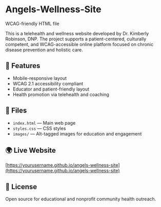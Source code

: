 # Angels-Wellness-Site
WCAG-friendly HTML file

This is a telehealth and wellness website developed by Dr. Kimberly Robinson, DNP. The project supports a patient-centered, culturally competent, and WCAG-accessible online platform focused on chronic disease prevention and holistic care.

## 🌟 Features
- Mobile-responsive layout
- WCAG 2.1 accessibility compliant
- Educator and patient-friendly layout
- Health promotion via telehealth and coaching

## 📁 Files
- `index.html` — Main web page
- `styles.css` — CSS styles
- `images/` — Alt-tagged images for education and engagement

## 🌍 Live Website
[https://yourusername.github.io/angels-wellness-site](https://yourusername.github.io/angels-wellness-site)

## 🧾 License
Open source for educational and nonprofit community health outreach.

